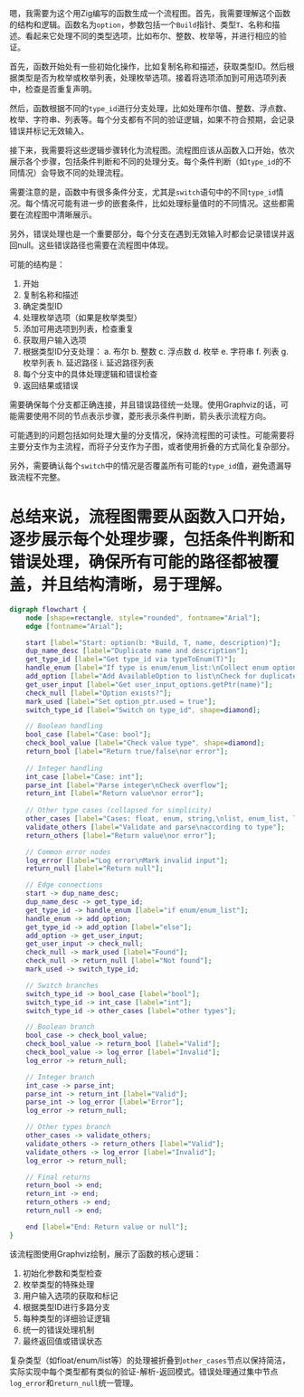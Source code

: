 嗯，我需要为这个用Zig编写的函数生成一个流程图。首先，我需要理解这个函数的结构和逻辑。函数名为`option`，参数包括一个`Build`指针、类型`T`、名称和描述。看起来它处理不同的类型选项，比如布尔、整数、枚举等，并进行相应的验证。

首先，函数开始处有一些初始化操作，比如复制名称和描述，获取类型ID。然后根据类型是否为枚举或枚举列表，处理枚举选项。接着将选项添加到可用选项列表中，检查是否重复声明。

然后，函数根据不同的`type_id`进行分支处理，比如处理布尔值、整数、浮点数、枚举、字符串、列表等。每个分支都有不同的验证逻辑，如果不符合预期，会记录错误并标记无效输入。

接下来，我需要将这些逻辑步骤转化为流程图。流程图应该从函数入口开始，依次展示各个步骤，包括条件判断和不同的处理分支。每个条件判断（如`type_id`的不同情况）会导致不同的处理流程。

需要注意的是，函数中有很多条件分支，尤其是`switch`语句中的不同`type_id`情况。每个情况可能有进一步的嵌套条件，比如处理标量值时的不同情况。这些都需要在流程图中清晰展示。

另外，错误处理也是一个重要部分，每个分支在遇到无效输入时都会记录错误并返回null。这些错误路径也需要在流程图中体现。

可能的结构是：

1. 开始
2. 复制名称和描述
3. 确定类型ID
4. 处理枚举选项（如果是枚举类型）
5. 添加可用选项到列表，检查重复
6. 获取用户输入选项
7. 根据类型ID分支处理：
   a. 布尔
   b. 整数
   c. 浮点数
   d. 枚举
   e. 字符串
   f. 列表
   g. 枚举列表
   h. 延迟路径
   i. 延迟路径列表
8. 每个分支中的具体处理逻辑和错误检查
9. 返回结果或错误

需要确保每个分支都正确连接，并且错误路径统一处理。使用Graphviz的话，可能需要使用不同的节点表示步骤，菱形表示条件判断，箭头表示流程方向。

可能遇到的问题包括如何处理大量的分支情况，保持流程图的可读性。可能需要将主要分支作为主流程，而将子分支作为子图，或者使用折叠的方式简化复杂部分。

另外，需要确认每个`switch`中的情况是否覆盖所有可能的`type_id`值，避免遗漏导致流程不完整。

总结来说，流程图需要从函数入口开始，逐步展示每个处理步骤，包括条件判断和错误处理，确保所有可能的路径都被覆盖，并且结构清晰，易于理解。
================================================
```dot
digraph flowchart {
    node [shape=rectangle, style="rounded", fontname="Arial"];
    edge [fontname="Arial"];

    start [label="Start: option(b: *Build, T, name, description)"];
    dup_name_desc [label="Duplicate name and description"];
    get_type_id [label="Get type_id via typeToEnum(T)"];
    handle_enum [label="If type is enum/enum_list:\nCollect enum options"];
    add_option [label="Add AvailableOption to list\nCheck for duplicates"];
    get_user_input [label="Get user_input_options.getPtr(name)"];
    check_null [label="Option exists?"];
    mark_used [label="Set option_ptr.used = true"];
    switch_type_id [label="Switch on type_id", shape=diamond];

    // Boolean handling
    bool_case [label="Case: bool"];
    check_bool_value [label="Check value type", shape=diamond];
    return_bool [label="Return true/false\nor error"];
    
    // Integer handling
    int_case [label="Case: int"];
    parse_int [label="Parse integer\nCheck overflow"];
    return_int [label="Return value\nor error"];
    
    // Other type cases (collapsed for simplicity)
    other_cases [label="Cases: float, enum, string,\nlist, enum_list, lazy_path, etc."];
    validate_others [label="Validate and parse\naccording to type"];
    return_others [label="Return value\nor error"];

    // Common error nodes
    log_error [label="Log error\nMark invalid input"];
    return_null [label="Return null"];

    // Edge connections
    start -> dup_name_desc;
    dup_name_desc -> get_type_id;
    get_type_id -> handle_enum [label="if enum/enum_list"];
    handle_enum -> add_option;
    get_type_id -> add_option [label="else"];
    add_option -> get_user_input;
    get_user_input -> check_null;
    check_null -> mark_used [label="Found"];
    check_null -> return_null [label="Not found"];
    mark_used -> switch_type_id;

    // Switch branches
    switch_type_id -> bool_case [label="bool"];
    switch_type_id -> int_case [label="int"];
    switch_type_id -> other_cases [label="other types"];

    // Boolean branch
    bool_case -> check_bool_value;
    check_bool_value -> return_bool [label="Valid"];
    check_bool_value -> log_error [label="Invalid"];
    log_error -> return_null;

    // Integer branch
    int_case -> parse_int;
    parse_int -> return_int [label="Valid"];
    parse_int -> log_error [label="Error"];
    log_error -> return_null;

    // Other types branch
    other_cases -> validate_others;
    validate_others -> return_others [label="Valid"];
    validate_others -> log_error [label="Invalid"];
    log_error -> return_null;

    // Final returns
    return_bool -> end;
    return_int -> end;
    return_others -> end;
    return_null -> end;

    end [label="End: Return value or null"];
}
```

该流程图使用Graphviz绘制，展示了函数的核心逻辑：
1. 初始化参数和类型检查
2. 枚举类型的特殊处理
3. 用户输入选项的获取和标记
4. 根据类型ID进行多路分支
5. 每种类型的详细验证逻辑
6. 统一的错误处理机制
7. 最终返回值或错误状态

复杂类型（如float/enum/list等）的处理被折叠到`other_cases`节点以保持简洁，实际实现中每个类型都有类似的验证-解析-返回模式。错误处理通过集中节点`log_error`和`return_null`统一管理。